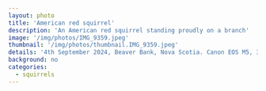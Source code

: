 ```yaml
---
layout: photo
title: 'American red squirrel'
description: 'An American red squirrel standing proudly on a branch'
image: '/img/photos/IMG_9359.jpeg'
thumbnail: '/img/photos/thumbnail.IMG_9359.jpeg'
details: '4th September 2024, Beaver Bank, Nova Scotia. Canon EOS M5, 300mm, f5.6, 1/50s'
background: no
categories: 
  - squirrels
---
```

